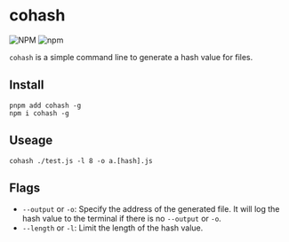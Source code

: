 # cohash

![NPM](https://img.shields.io/npm/l/cohash?color=blue&style=flat-square) ![npm](https://img.shields.io/npm/v/cohash?color=blue&style=flat-square)

`cohash` is a simple command line to generate a hash value for files.

## Install

```shell
pnpm add cohash -g
npm i cohash -g
```

## Useage

```shell
cohash ./test.js -l 8 -o a.[hash].js
```

## Flags

- `--output` or `-o`: Specify the address of the generated file. It will log the hash value to the terminal if there is no `--output` or `-o`.
- `--length` or `-l`: Limit the length of the hash value.
  

